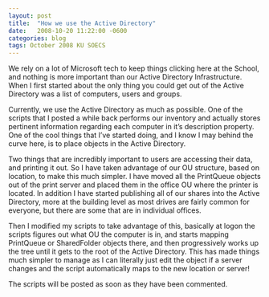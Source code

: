 ```yaml
---
layout: post
title:  "How we use the Active Directory"
date:   2008-10-20 11:22:00 -0600
categories: blog
tags: October 2008 KU SOECS
---
```

We rely on a lot of Microsoft tech to keep things clicking here at the School, and nothing is more important than our Active Directory Infrastructure. When I first started about the only thing you could get out of the Active Directory was a list of computers, users and groups.

Currently, we use the Active Directory as much as possible. One of the scripts that I posted a while back performs our inventory and actually stores pertinent information regarding each computer in it’s description property. One of the cool things that I’ve started doing, and I know I may behind the curve here, is to place objects in the Active Directory.

Two things that are incredibly important to users are accessing their data, and printing it out. So I have taken advantage of our OU structure, based on location, to make this much simpler. I have moved all the PrintQueue objects out of the print server and placed them in the office OU where the printer is located. In addition I have started publishing all of our shares into the Active Directory, more at the building level as most drives are fairly common for everyone, but there are some that are in individual offices.

Then I modified my scripts to take advantage of this, basically at logon the scripts figures out what OU the computer is in, and starts mapping PrintQueue or SharedFolder objects there, and then progressively works up the tree until it gets to the root of the Active Directory. This has made things much simpler to manage as I can literally just edit the object if a server changes and the script automatically maps to the new location or server!

The scripts will be posted as soon as they have been commented.
